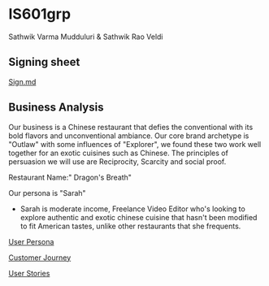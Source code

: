 # IS601grp
Sathwik Varma Mudduluri & Sathwik Rao Veldi

## Signing sheet
[Sign.md](Sign.md)

## Business Analysis
Our business is a Chinese restaurant that defies the conventional with its bold flavors and unconventional ambiance. Our core brand archetype is "Outlaw" with some influences of "Explorer", we found these two work well together for an exotic cuisines such as Chinese. The principles of persuasion we will use are Reciprocity, Scarcity and social proof. 

Restaurant Name:" Dragon's Breath"

Our persona is "Sarah"

- Sarah is moderate income, Freelance Video Editor who's looking to explore authentic and exotic chinese cuisine that hasn't been modified to fit American tastes, unlike other restaurants that she frequents.

[User Persona](Businessdocx/Persona.md)

[Customer Journey](Businessdocx/customerjourney.md)

[User Stories](Businessdocx/user-story.md)
